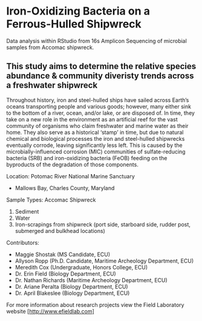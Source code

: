 # Iron-Oxidizing Bacteria on a Ferrous-Hulled Shipwreck

Data analysis within RStudio from 16s Amplicon Sequencing of microbial samples from Accomac shipwreck.

## This study aims to determine the relative species abundance & community diveristy trends across a freshwater shipwreck

Throughout history, iron and steel-hulled ships have sailed across Earth’s oceans transporting people and various goods; however, many either sink to the bottom of a river, ocean, and/or lake, or are disposed of. In time, they take on a new role in the environment as an artificial reef for the vast community of organisms who claim freshwater and marine water as their home. They also serve as a historical ‘stamp’ in time, but due to natural chemical and biological processes the iron and steel-hulled shipwrecks eventually corrode, leaving significantly less left. This is caused by the microbially-influenced corrosion (MIC) communities of sulfate-reducing bacteria (SRB) and iron-oxidizing bacteria (FeOB) feeding on the byproducts of the degradation of those components.

Location: Potomac River National Marine Sanctuary
 - Mallows Bay, Charles County, Maryland

Sample Types: Accomac Shipwreck
1) Sediment
2) Water
3) Iron-scrapings from shipwreck (port side, starboard side, rudder post, submerged and bulkhead locations)

Contributors:
- Maggie Shostak (MS Candidate, ECU)
- Allyson Ropp (Ph.D. Candidate, Maritime Archeology Department, ECU)
- Meredith Cox (Undergraduate, Honors College, ECU)
- Dr. Erin Field (Biology Department, ECU)
- Dr. Nathan Richards (Maritime Archeology Department, ECU)
- Dr. Ariane Peralta (Biology Department, ECU)
- Dr. April Blakeslee (Biology Department, ECU)

For more information about research projects view the Field Laboratory website [http://www.efieldlab.com]
